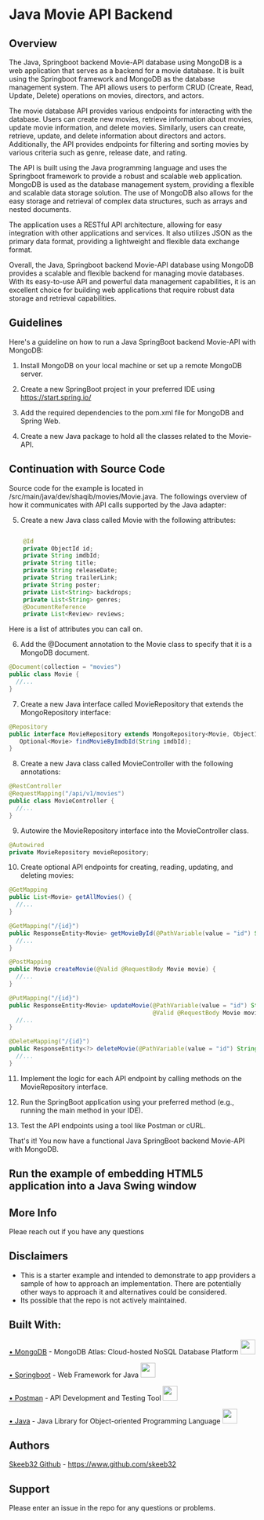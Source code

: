 # Java Movie API Backend

## Overview
The Java, Springboot backend Movie-API database using MongoDB is a web application that serves as a backend for a movie database. It is built using the Springboot framework and MongoDB as the database management system. The API allows users to perform CRUD (Create, Read, Update, Delete) operations on movies, directors, and actors.

The movie database API provides various endpoints for interacting with the database. Users can create new movies, retrieve information about movies, update movie information, and delete movies. Similarly, users can create, retrieve, update, and delete information about directors and actors. Additionally, the API provides endpoints for filtering and sorting movies by various criteria such as genre, release date, and rating.

The API is built using the Java programming language and uses the Springboot framework to provide a robust and scalable web application. MongoDB is used as the database management system, providing a flexible and scalable data storage solution. The use of MongoDB also allows for the easy storage and retrieval of complex data structures, such as arrays and nested documents.

The application uses a RESTful API architecture, allowing for easy integration with other applications and services. It also utilizes JSON as the primary data format, providing a lightweight and flexible data exchange format.

Overall, the Java, Springboot backend Movie-API database using MongoDB provides a scalable and flexible backend for managing movie databases. With its easy-to-use API and powerful data management capabilities, it is an excellent choice for building web applications that require robust data storage and retrieval capabilities.

## Guidelines
Here's a guideline on how to run a Java SpringBoot backend Movie-API with MongoDB:

1. Install MongoDB on your local machine or set up a remote MongoDB server.

2. Create a new SpringBoot project in your preferred IDE using https://start.spring.io/

3. Add the required dependencies to the pom.xml file for MongoDB and Spring Web.

4. Create a new Java package to hold all the classes related to the Movie-API.



## Continuation with Source Code 

Source code for the example is located in /src/main/java/dev/shaqib/movies/Movie.java.  The followings overview of how it communicates with API calls supported by the Java adapter:

5. Create a new Java class called Movie with the following attributes:

```java

    @Id
    private ObjectId id;
    private String imdbId;
    private String title;
    private String releaseDate;
    private String trailerLink;
    private String poster;
    private List<String> backdrops;
    private List<String> genres;
    @DocumentReference
    private List<Review> reviews;

```
   Here is a list of attributes you can call on.

6. Add the @Document annotation to the Movie class to specify that it is a MongoDB document.

```java
@Document(collection = "movies")
public class Movie {
  //...
}
```
   

7. Create a new Java interface called MovieRepository that extends the MongoRepository interface:

 ```java
@Repository
public interface MovieRepository extends MongoRepository<Movie, ObjectId> {
    Optional<Movie> findMovieByImdbId(String imdbId);
}

```

8.  Create a new Java class called MovieController with the following annotations:

```java
@RestController
@RequestMapping("/api/v1/movies")
public class MovieController {
  //...
}

```

9. Autowire the MovieRepository interface into the MovieController class.

```java
@Autowired
private MovieRepository movieRepository;

```

10. Create optional API endpoints for creating, reading, updating, and deleting movies:

```java
@GetMapping
public List<Movie> getAllMovies() {
  //...
}

@GetMapping("/{id}")
public ResponseEntity<Movie> getMovieById(@PathVariable(value = "id") String movieId) {
  //...
}

@PostMapping
public Movie createMovie(@Valid @RequestBody Movie movie) {
  //...
}

@PutMapping("/{id}")
public ResponseEntity<Movie> updateMovie(@PathVariable(value = "id") String movieId,
                                         @Valid @RequestBody Movie movieDetails) {
  //...
}

@DeleteMapping("/{id}")
public ResponseEntity<?> deleteMovie(@PathVariable(value = "id") String movieId) {
  //...
}

```

11. Implement the logic for each API endpoint by calling methods on the MovieRepository interface.

12. Run the SpringBoot application using your preferred method (e.g., running the main method in your IDE).

13. Test the API endpoints using a tool like Postman or cURL.

That's it! You now have a functional Java SpringBoot backend Movie-API with MongoDB.

## Run the example of embedding HTML5 application into a Java Swing window


## More Info
Pleae reach out if you have any questions

## Disclaimers
* This is a starter example and intended to demonstrate to app providers a sample of how to approach an implementation. There are potentially other ways to approach it and alternatives could be considered. 
* Its possible that the repo is not actively maintained.


## Built With:
<a href=“https://www.mongodb.com/“ target=“_new”>• MongoDB</a> - MongoDB Atlas: Cloud-hosted NoSQL Database Platform <img src="https://www.vectorlogo.zone/logos/mongodb/mongodb-icon.svg" width='30' /> </br>  

<a href=“https://start.spring.io/“ target=“_new”>• Springboot</a> - Web Framework for Java <img src='https://www.vectorlogo.zone/logos/springio/springio-icon.svg' width='30'/> </br> 

<a href=“https://www.postman.com/“ target=“_new”>• Postman</a> - API Development and Testing Tool <img src='https://www.vectorlogo.zone/logos/getpostman/getpostman-icon.svg' width='30'/> </br> 

<a href=“https://www.oracle.com/java/“ target=“_new”>• Java</a> - Java Library for Object-oriented Programming Language <img src='https://github.com/MarikIshtar007/MarikIshtar007/blob/master/images/java.svg' width='30'/> </br>  


## Authors
<a href=“https://www.github.com/skeeb32“ target=“_new”>Skeeb32 Github</a> - https://www.github.com/skeeb32


## Support
Please enter an issue in the repo for any questions or problems. 
<br>
